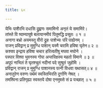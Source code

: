 ```yaml
---
title: ६०

---
```

येभिः पाशैरभि दधासि द्रुह्वणः समामिनो अनृतं ये समामिरे।  
तांस्ते वि ष्याम्यायुषे बलायानमीवं पितुमद्धि प्रसूतः ॥ १ ॥  
अनागा बभ्रो अयमस्तु वीरो द्रुहः पाशेभ्यः परि पाह्येनम् ।  
राजन् प्रविद्वान् प्र मुमुग्धि पाशान् यस्मै चरामि हविषा घृतेन॥ २ ॥  
कश्यप इन्द्राय हविषा चचार हरित्वतीषु मघवा मघोने ।  
पस्पार विश्वा भुवनस्य गोपा अन्तरिक्षस्य महतो विमाने ॥ ३ ॥  
अपूपं नाभिलं ते घृतश्चुतं नदीनां पदे सुश्रुतं जुहोमि ।  
प्रविद्वान् राजन् प्र मुमुग्धि पाशानस्य पत्नी विधवा यथासत्॥ ४ ॥  
अनातुरेण वरुणः पथेमं स्वस्तिभिरति दुर्गाणि नेषत् ।  
तमश्विना प्रतिगृह्या स्वस्तये दोषा एनमुषसे सं प्र यच्छात् ॥ ५ ॥  